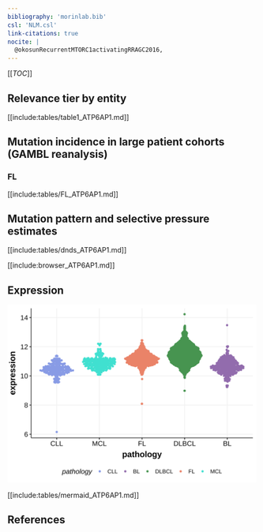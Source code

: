 ```yaml
---
bibliography: 'morinlab.bib'
csl: 'NLM.csl'
link-citations: true
nocite: |
  @okosunRecurrentMTORC1activatingRRAGC2016, 
---
```

[[_TOC_]]


## Relevance tier by entity

[[include:tables/table1_ATP6AP1.md]]

## Mutation incidence in large patient cohorts (GAMBL reanalysis)

### FL
[[include:tables/FL_ATP6AP1.md]]

## Mutation pattern and selective pressure estimates

[[include:tables/dnds_ATP6AP1.md]]

[[include:browser_ATP6AP1.md]]

## Expression
![](images/gene_expression/ATP6AP1_by_pathology.svg)
<!-- ORIGIN: okosunRecurrentMTORC1activatingRRAGC2016a -->
<!-- FL: okosunRecurrentMTORC1activatingRRAGC2016a -->

[[include:tables/mermaid_ATP6AP1.md]]

## References
